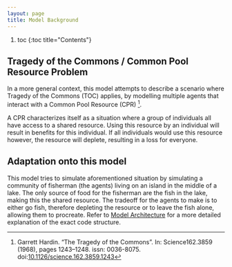 ```yaml
---
layout: page
title: Model Background
---
```


1. toc
{:toc title="Contents"}

## Tragedy of the Commons / Common Pool Resource Problem
In a more general context, this model attempts to describe a scenario where Tragedy of the Commons (TOC) applies, by modelling multiple agents that interact with a Common Pool Resource (CPR) [^1].

A CPR characterizes itself as a situation where a group of individuals all have access to a shared resource. Using this resource by an individual will result in benefits for this individual. If all individuals would use this resource however, the resource will deplete, resulting in a loss for everyone.

## Adaptation onto this model
This model tries to simulate aforementioned situation by simulating a community of fisherman (the agents) living on an island in the middle of a lake. The only source of food for the fisherman are the fish in the lake, making this the shared resource. The tradeoff for the agents to make is to either go fish, therefore depleting the resource or to leave the fish alone, allowing them to procreate. Refer to [Model Architecture](/D28-Tragedy_of_the_Commons/pages/architecture/) for a more detailed explanation of the exact code structure.

[^1]: Garrett Hardin. “The Tragedy of the Commons”. In: Science162.3859 (1968), pages 1243–1248. issn: 0036-8075. doi:[10.1126/science.162.3859.1243](https://doi.org/10.1126/science.162.3859.1243)